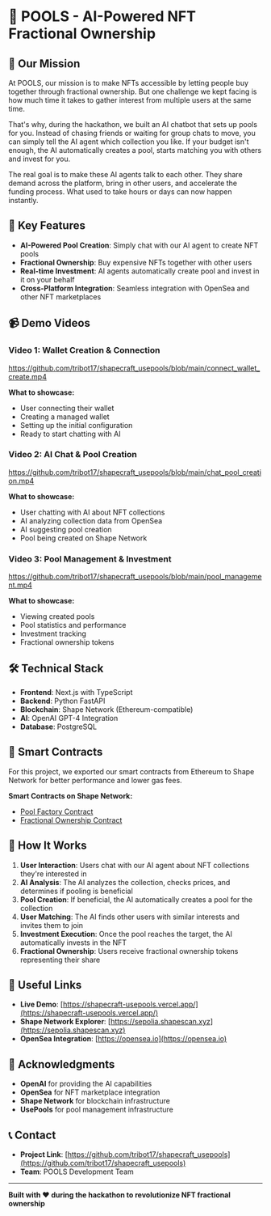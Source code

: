 # 🌊 POOLS - AI-Powered NFT Fractional Ownership

## 🎯 Our Mission

At POOLS, our mission is to make NFTs accessible by letting people buy together through fractional ownership. But one challenge we kept facing is how much time it takes to gather interest from multiple users at the same time.

That's why, during the hackathon, we built an AI chatbot that sets up pools for you. Instead of chasing friends or waiting for group chats to move, you can simply tell the AI agent which collection you like. If your budget isn't enough, the AI automatically creates a pool, starts matching you with others and invest for you.

The real goal is to make these AI agents talk to each other. They share demand across the platform, bring in other users, and accelerate the funding process. What used to take hours or days can now happen instantly.

## 🚀 Key Features

- **AI-Powered Pool Creation**: Simply chat with our AI agent to create NFT pools
- **Fractional Ownership**: Buy expensive NFTs together with other users
- **Real-time Investment**: AI agents automatically create pool and invest in it on your behalf
- **Cross-Platform Integration**: Seamless integration with OpenSea and other NFT marketplaces

## 📹 Demo Videos

### Video 1: Wallet Creation & Connection

https://github.com/tribot17/shapecraft_usepools/blob/main/connect_wallet_create.mp4

**What to showcase:**

- User connecting their wallet
- Creating a managed wallet
- Setting up the initial configuration
- Ready to start chatting with AI

### Video 2: AI Chat & Pool Creation

https://github.com/tribot17/shapecraft_usepools/blob/main/chat_pool_creation.mp4

**What to showcase:**

- User chatting with AI about NFT collections
- AI analyzing collection data from OpenSea
- AI suggesting pool creation
- Pool being created on Shape Network

### Video 3: Pool Management & Investment

https://github.com/tribot17/shapecraft_usepools/blob/main/pool_management.mp4

**What to showcase:**

- Viewing created pools
- Pool statistics and performance
- Investment tracking
- Fractional ownership tokens

## 🛠️ Technical Stack

- **Frontend**: Next.js with TypeScript
- **Backend**: Python FastAPI
- **Blockchain**: Shape Network (Ethereum-compatible)
- **AI**: OpenAI GPT-4 Integration
- **Database**: PostgreSQL

## 🔗 Smart Contracts

For this project, we exported our smart contracts from Ethereum to Shape Network for better performance and lower gas fees.

**Smart Contracts on Shape Network:**

- [Pool Factory Contract](https://sepolia.shapescan.xyz/address/0x7b1B4090fb7bEa28B7E7B08AfE1572AE5CB35098)
- [Fractional Ownership Contract](https://sepolia.shapescan.xyz/address/0x8e0C4fB549f500ED2a20340CeB8BA385A732491D)

## 🎯 How It Works

1. **User Interaction**: Users chat with our AI agent about NFT collections they're interested in
2. **AI Analysis**: The AI analyzes the collection, checks prices, and determines if pooling is beneficial
3. **Pool Creation**: If beneficial, the AI automatically creates a pool for the collection
4. **User Matching**: The AI finds other users with similar interests and invites them to join
5. **Investment Execution**: Once the pool reaches the target, the AI automatically invests in the NFT
6. **Fractional Ownership**: Users receive fractional ownership tokens representing their share

## 🔗 Useful Links

- **Live Demo**: [https://shapecraft-usepools.vercel.app/](https://shapecraft-usepools.vercel.app/)
- **Shape Network Explorer**: [https://sepolia.shapescan.xyz](https://sepolia.shapescan.xyz)
- **OpenSea Integration**: [https://opensea.io](https://opensea.io)

## 🙏 Acknowledgments

- **OpenAI** for providing the AI capabilities
- **OpenSea** for NFT marketplace integration
- **Shape Network** for blockchain infrastructure
- **UsePools** for pool management infrastructure

## 📞 Contact

- **Project Link**: [https://github.com/tribot17/shapecraft_usepools](https://github.com/tribot17/shapecraft_usepools)
- **Team**: POOLS Development Team

---

**Built with ❤️ during the hackathon to revolutionize NFT fractional ownership**
